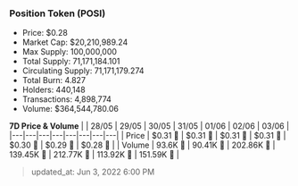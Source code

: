
  ### Position Token (POSI)
  - Price: $0.28
  - Market Cap: $20,210,989.24
  - Max Supply: 100,000,000
  - Total Supply: 71,171,184.101
  - Circulating Supply: 71,171,179.274
  - Total Burn: 4.827
  - Holders: 440,148
  - Transactions: 4,898,774
  - Volume: $364,544,780.06

  **7D Price & Volume**
  | | 28&#x2F;05 | 29&#x2F;05 | 30&#x2F;05 | 31&#x2F;05 | 01&#x2F;06 | 02&#x2F;06 | 03&#x2F;06 |
  |---|---|---|---|---|---|---|---|
  | Price | $0.31 🔻 | $0.31 🔻 | $0.31 🔻 | $0.31 🔻 | $0.30 🔻 | $0.29 🔻 | $0.28 🔻 |
  | Volume | 93.6K 🔻 | 90.41K 🔻 | 202.86K 🚀 | 139.45K 🔻 | 212.77K 🚀 | 113.92K 🔻 | 151.59K 🚀 |

  > updated_at: Jun 3, 2022 6:00 PM
